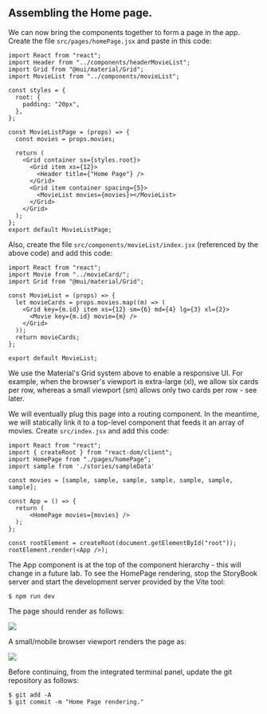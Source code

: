 ## Assembling the Home page.
 
We can now bring the components together to form a page in the app. Create the file `src/pages/homePage.jsx` and paste in this code:
~~~
import React from "react";
import Header from "../components/headerMovieList";
import Grid from "@mui/material/Grid";
import MovieList from "../components/movieList";
 
const styles = {
  root: {
    padding: "20px",
  },
};

const MovieListPage = (props) => {
  const movies = props.movies;
  
  return (
    <Grid container sx={styles.root}>
      <Grid item xs={12}>
        <Header title={"Home Page"} />
      </Grid>
      <Grid item container spacing={5}>
        <MovieList movies={movies}></MovieList>
      </Grid>
    </Grid>
  );
};
export default MovieListPage;

~~~
Also, create the file `src/components/movieList/index.jsx` (referenced by the above code) and add this code:
~~~
import React from "react";
import Movie from "../movieCard/";
import Grid from "@mui/material/Grid";

const MovieList = (props) => {
  let movieCards = props.movies.map((m) => (
    <Grid key={m.id} item xs={12} sm={6} md={4} lg={3} xl={2}>
      <Movie key={m.id} movie={m} />
    </Grid>
  ));
  return movieCards;
};

export default MovieList;
~~~
We use the Material's Grid system above to enable a responsive UI. For example, when the browser's viewport is extra-large (xl), we allow six cards per row, whereas a small viewport (sm) allows only two cards per row - see later.

We will eventually plug this page into a routing component. In the meantime, we will statically link it to a top-level component that feeds it an array of movies. Create `src/index.jsx` and add this code:
~~~
import React from "react";
import { createRoot } from "react-dom/client";
import HomePage from "./pages/homePage";
import sample from './stories/sampleData'

const movies = [sample, sample, sample, sample, sample, sample, sample];

const App = () => {
  return (
      <HomePage movies={movies} />
  );
};

const rootElement = createRoot(document.getElementById("root"));
rootElement.render(<App />);
~~~
The App component is at the top of the component hierarchy - this will change in a future lab. To see the HomePage rendering, stop the StoryBook server and start the development server provided by the Vite tool:
~~~
$ npm run dev
~~~
The page should render as follows:

![][homepage]

A small/mobile browser viewport renders the page as:

![][homepagesm]

Before continuing, from the integrated terminal panel, update the git repository as follows:
~~~ 
$ git add -A
$ git commit -m "Home Page rendering."
~~~

[homepage]: ./img/homepage.png
[homepagesm]: ./img/homepagesm.png
